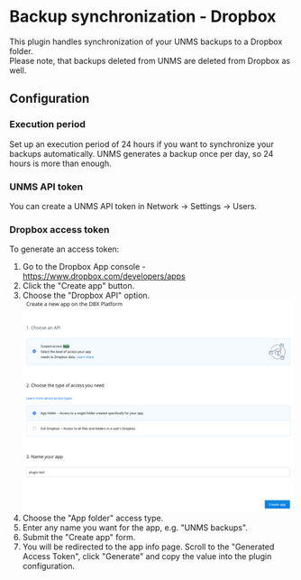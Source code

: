 # Backup synchronization - Dropbox
This plugin handles synchronization of your UNMS backups to a Dropbox folder.  
Please note, that backups deleted from UNMS are deleted from Dropbox as well.

## Configuration
### Execution period
Set up an execution period of 24 hours if you want to synchronize your backups automatically. UNMS generates a backup once per day, so 24 hours is more than enough.

### UNMS API token
You can create a UNMS API token in Network -> Settings -> Users.

### Dropbox access token
To generate an access token:
1. Go to the Dropbox App console - https://www.dropbox.com/developers/apps
2. Click the "Create app" button.
3. Choose the "Dropbox API" option.
![Dropbox Api](docs/images/dropbox-api.png)
4. Choose the "App folder" access type.
5. Enter any name you want for the app, e.g. "UNMS backups".
6. Submit the "Create app" form.
7. You will be redirected to the app info page. Scroll to the "Generated Access Token", click "Generate" and copy the value into the plugin configuration.
